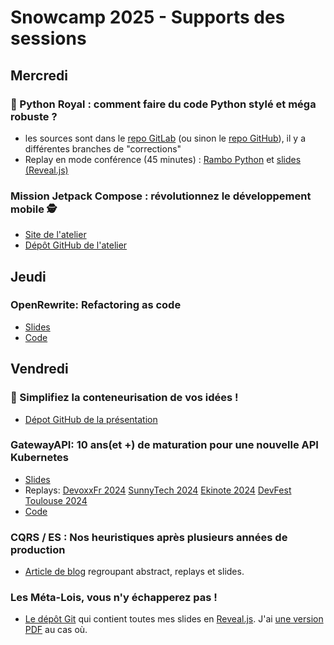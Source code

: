 # Snowcamp 2025 - Supports des sessions

## Mercredi

### 🐍 Python Royal : comment faire du code Python stylé et méga robuste ?
* les sources sont dans le [repo GitLab](https://gitlab.com/jgaffiot1/python-royal) (ou sinon le [repo GitHub](https://github.com/Lenormju/python-royal/)), il y a différentes branches de "corrections"
* Replay en mode conférence (45 minutes) : [Rambo Python](https://youtube.com/watch?v=t-f0cuOiuu0) et [slides (Reveal.js)](https://www.lenormand-julien.fr/talks/Meetup%20Python%202024-10%20-%20Rambo%20Python.html)

### Mission Jetpack Compose : révolutionnez le développement mobile 🕵️
* [Site de l'atelier](https://audreygentili.github.io/Mostwanted-Workshop-Page/)
* [Dépôt GitHub de l'atelier](https://github.com/olivierperez/workshop-MostWanted)

## Jeudi

### OpenRewrite: Refactoring as code

* [Slides](https://jtama.github.io/openrewrite-refactoring-as-code/snowcamp/#/)
* [Code](https://github.com/jtama/openrewrite-refactoring-as-code)

## Vendredi

### 🐋 Simplifiez la conteneurisation de vos idées !

* [Dépot GitHub de la présentation](https://github.com/taorepoara/pres-dofigen)

### GatewayAPI: 10 ans(et +) de maturation pour une nouvelle API Kubernetes 

* [Slides](https://link.davinkevin.fr/GwAPI-snowcamp25-slides)
* Replays: [DevoxxFr 2024](https://link.davinkevin.fr/GwAPI-devoxxfr24-video) [SunnyTech 2024](https://link.davinkevin.fr/GwAPI-sunnytech24-video) [Ekinote 2024](https://link.davinkevin.fr/GwAPI-ekinote2024-video) [DevFest Toulouse 2024](https://link.davinkevin.fr/GwAPI-DevFestTLS24-video)
* [Code](https://link.davinkevin.fr/GwAPI-snowcamp25-code)

### CQRS / ES : Nos heuristiques après plusieurs années de production

* [Article de blog](https://romaintrm.github.io/posts/2024-11-26/) regroupant abstract, replays et slides.  

### Les Méta-Lois, vous n'y échapperez pas !

* [Le dépôt Git](https://github.com/StephaneTrebel/presentations/tree/main/meta-lois) qui contient toutes mes slides en [Reveal.js](https://revealjs.com/). J'ai [une version PDF](https://github.com/StephaneTrebel/presentations/blob/main/meta-lois/slides-snowcamp.pdf) au cas où.
